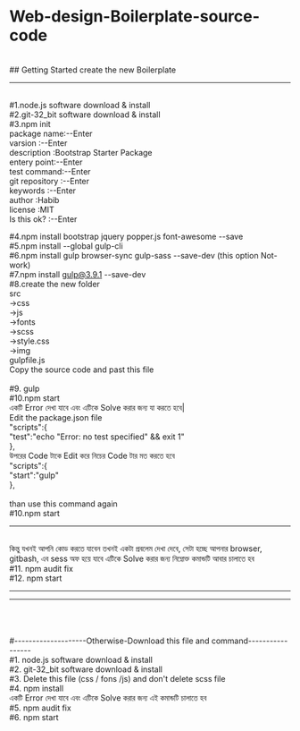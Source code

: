 # Web-design-Boilerplate-source-code
<br>## Getting Started create the new Boilerplate
<hr>
<br>#1.node.js software download & install
<br>#2.git-32_bit software download & install
<br>#3.npm init <br>
    	   package name:--Enter <br>
           varsion     :--Enter <br>
           description :Bootstrap Starter Package <br>
           entery point:--Enter <br>
           test command:--Enter <br>
        git repository :--Enter <br>
             keywords  :--Enter <br>
             author    :Habib   <br>
             license   :MIT     <br>
         Is this ok?   :--Enter <br>

#4.npm install bootstrap jquery popper.js font-awesome --save <br>
#5.npm install --global gulp-cli <br>
#6.npm install gulp browser-sync gulp-sass --save-dev (this option Not-work) <br>
#7.npm install gulp@3.9.1 --save-dev <br>
#8.create the new folder <br>
  src <br>
   ->css <br>
   ->js  <br>
   ->fonts <br>
   ->scss <br>
        ->style.css<br>
   ->img  <br>
   gulpfile.js <br>
    Copy the source code and past this file <br><br>
  #9. gulp <br>
  #10.npm start <br>
     একটি Error দেখা যাবে এবং এটিকে Solve করার জন্য যা করতে হবে| <br>
    Edit the package.json file <br>
  "scripts":{ <br>
     "test":"echo \"Error: no test specified\" && exit 1"<br>
     },<br>
  উপরের Code টাকে Edit করে নিচের Code টার মত করতে হবে <br>
"scripts":{ <br>
     "start":"gulp" <br>
  },<br>   
 than use this command again <br>
#10.npm start
<hr>
 <br> কিন্তু যখনই  আপনি কোড করতে যাবেন  তখনই একটা প্রবলেম দেখা দেবে, সেটা হচ্ছে আপনার browser, gitbash, এব sess অফ হয়ে যাবে 
     এটিকে Solve করার জন্য নিম্নোক্ত কমান্ডটি আবার চালাতে হব
<br>#11. npm audit fix
<br>#12. npm start

<hr>
<hr>
<br><br><br>#--------------------Otherwise-Download this file and command-----------------
<br>#1. node.js software download & install
<br>#2. git-32_bit software download & install
<br>#3. Delete this file (css / fons /js) and don't delete scss file
<br>#4. npm install
<br> একটি Error দেখা যাবে এবং এটিকে Solve করার জন্য এই কমান্ডটি চালাতে হব
<br>#5. npm audit fix
<br>#6. npm start
